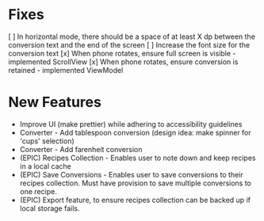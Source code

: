 # Fixes
[ ] In horizontal mode, there should be a space of at least X dp between the conversion text 
    and the end of the screen
[ ] Increase the font size for the conversion text
[x] When phone rotates, ensure full screen is visible - implemented ScrollView
[x] When phone rotates, ensure conversion is retained - implemented ViewModel

# New Features
+ Improve UI (make prettier) while adhering to accessibility guidelines
+ Converter - Add tablespoon conversion (design idea: make spinner for 'cups' selection)
+ Converter - Add farenheit conversion
+ (EPIC) Recipes Collection - Enables user to note down and keep recipes in a local cache
+ (EPIC) Save Conversions - Enables user to save conversions to their recipes collection. 
   Must have provision to save multiple conversions to one recipe.
+ (EPIC) Export feature, to ensure recipes collection can be backed up if local storage fails. 